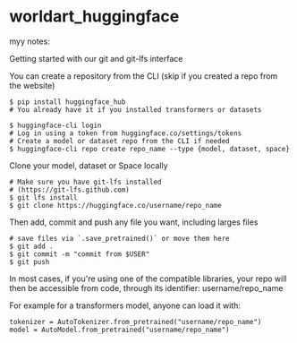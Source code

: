 # worldart_huggingface

myy notes:

Getting started with our git and git-lfs interface

You can create a repository from the CLI (skip if you created a repo from the website)

```
$ pip install huggingface_hub
# You already have it if you installed transformers or datasets

$ huggingface-cli login
# Log in using a token from huggingface.co/settings/tokens
# Create a model or dataset repo from the CLI if needed
$ huggingface-cli repo create repo_name --type {model, dataset, space}
```

Clone your model, dataset or Space locally

```
# Make sure you have git-lfs installed
# (https://git-lfs.github.com)
$ git lfs install
$ git clone https://huggingface.co/username/repo_name
```

Then add, commit and push any file you want, including larges files

```
# save files via `.save_pretrained()` or move them here
$ git add .
$ git commit -m "commit from $USER"
$ git push
```

In most cases, if you're using one of the compatible libraries, your repo will then be accessible from code, through its identifier: username/repo_name

For example for a transformers model, anyone can load it with:

```
tokenizer = AutoTokenizer.from_pretrained("username/repo_name")
model = AutoModel.from_pretrained("username/repo_name")
```
